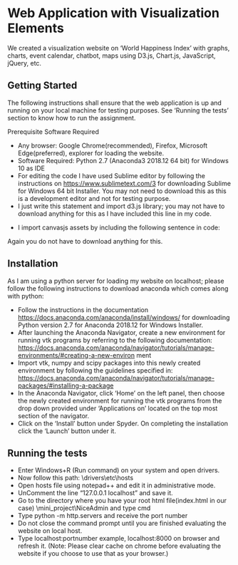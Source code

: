 # Web Application with Visualization Elements


We created a visualization website on ‘World Happiness Index’ with graphs, charts, event calendar, chatbot, maps using D3.js, Chart.js, JavaScript, jQuery, etc.


## Getting Started


The following instructions shall ensure that the web application is up and running on your local machine for
testing purposes. See ‘Running the tests’ section to know how to run the assignment.

Prerequisite Software Required
* Any browser: Google Chrome(recommended), Firefox, Microsoft Edge(preferred), explorer for
loading the website.
* Software Required: Python 2.7 (Anaconda3 2018.12 64 bit) for Windows 10 as IDE
* For editing the code I have used Sublime editor by following the instructions on
https://www.sublimetext.com/3 for downloading Sublime for Windows 64 bit Installer. You may not
need to download this as this is a development editor and not for testing purpose.
* I just write this statement and import d3.js library; you may not have to download anything for this
as I have included this line in my code.
<script src=' https://d3js.org/d3.v4.min.js '></script>
* I import canvasjs assets by including the following sentence in code:
<script src=" https://canvasjs.com/assets/script/canvasjs.min.js "></script>
Again you do not have to download anything for this.


## Installation


As I am using a python server for loading my website on localhost; please follow the following
instructions to download anaconda which comes along with python:
* Follow the instructions in the documentation https://docs.anaconda.com/anaconda/install/windows/
for downloading Python version 2.7 for Anaconda 2018.12 for Windows Installer.
* After launching the Anaconda Navigator, create a new environment for running vtk programs
by referring to the following documentation:
https://docs.anaconda.com/anaconda/navigator/tutorials/manage-environments/#creating-a-new-environ
ment
* Import vtk, numpy and scipy packages into this newly created environment by following the
guidelines specified in:
https://docs.anaconda.com/anaconda/navigator/tutorials/manage-packages/#installing-a-package
* In the Anaconda Navigator, click ‘Home’ on the left panel, then choose the newly created
environment for running the vtk programs from the drop down provided under ‘Applications on’ located
on the top most section of the navigator.
* Click on the ‘Install’ button under Spyder. On completing the installation click the ‘Launch’ button
under it.


## Running the tests


* Enter Windows+R (Run command) on your system and open drivers.
* Now follow this path: \drivers\etc\hosts
* Open hosts file using notepad++ and edit it in administrative mode.
* UnComment the line “127.0.0.1 localhost” and save it.
* Go to the directory where you have your root html file(index.html in our case)
\mini_project\NiceAdmin and type cmd
* Type python -m http.servers and receive the port number
* Do not close the command prompt until you are finished evaluating the website on local host.
* Type localhost:portnumber example, localhost:8000 on browser and refresh it.
(Note: Please clear cache on chrome before evaluating the website if you choose to use that as your
browser.)

